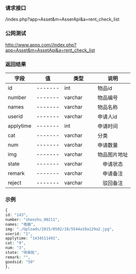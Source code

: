 ### **请求接口**
/index.php?app=Asset&m=AsserApi&a=rent_check_list



### **公网测试**
http://www.apps.com//index.php?app=Asset&m=AssetApi&a=rent_check_list



### **返回结果**
|字段        |值          |类型    |说明        |
| ---------  |--------    |-------- |--------  |
|id          |-------   |int    |物品id   |
|number      | -------     |varchar  |物品编号      |
|names      | -------     |varchar  |物品名称      |
|userid| -------    |varchar  |申请人id     |
|applytime| -------     |int  |申请时间     |
|cat|  -------   |varchar     |  分类   |
|num|-------     |varchar   |申请数量      |
|img|  -------         |   varchar  |  物品图片地址    |
|state|   -------         |varchar　　|　申请状态 |
|remark| -------   |varchar  |　申请备注     |
|reject| -------   |varchar  　|　驳回备注     |
### **示例**
````php
{
id: "143",
number: "shenzhu_00211",
names: "电脑",
img: "./Uploads/2015/0502/18/5544a19a129a2.jpg",
userid: "1",
applytime: "1434511491",
cat: "9",
num: "3",
state: "待审批",
remark: "",
goodsid: "59"
},